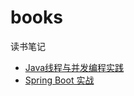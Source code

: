 # books
读书笔记
* [Java线程与并发编程实践](java-threads-and-the-concurrency-utilities)
* [Spring Boot 实战](spring-boot-training)
